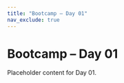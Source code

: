 ```yaml
---
title: "Bootcamp – Day 01"
nav_exclude: true
---
```


# Bootcamp – Day 01

Placeholder content for Day 01.

